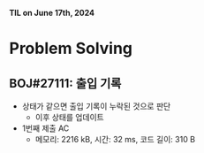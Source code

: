 **TIL on June 17th, 2024**

# Problem Solving
## BOJ#27111: 출입 기록
* 상태가 같으면 출입 기록이 누락된 것으로 판단
    - 이후 상태를 업데이트
* 1번째 제출 AC
    - 메모리: 2216 kB, 시간: 32 ms, 코드 길이: 310 B
